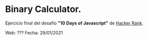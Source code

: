 # Binary Calculator.

Ejercicio final del desafío **"10 Days of Javascript"** de [Hacker Rank](https://www.hackerrank.com).

Web: ???
Fecha: 29/01/2021
